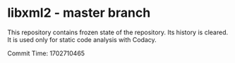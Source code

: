 # libxml2 - master branch

This repository contains frozen state of the repository.
Its history is cleared. It is used only for static code
analysis with Codacy.

Commit Time: 1702710465